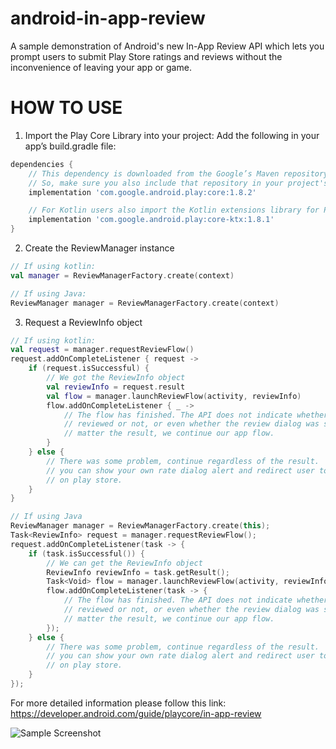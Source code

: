 # android-in-app-review
A sample demonstration of Android's new In-App Review API which lets you prompt users to submit Play Store ratings and reviews without the inconvenience of leaving your app or game. 

# HOW TO USE

1. Import the Play Core Library into your project: Add the following in your app’s build.gradle file:


```gradle
dependencies {
    // This dependency is downloaded from the Google’s Maven repository.
    // So, make sure you also include that repository in your project's build.gradle file.
    implementation 'com.google.android.play:core:1.8.2'

    // For Kotlin users also import the Kotlin extensions library for Play Core:
    implementation 'com.google.android.play:core-ktx:1.8.1'
}
```

2. Create the ReviewManager instance

```kotlin
// If using kotlin: 
val manager = ReviewManagerFactory.create(context)

// If using Java:
ReviewManager manager = ReviewManagerFactory.create(context)
```

3. Request a ReviewInfo object

```kotlin
// If using kotlin: 
val request = manager.requestReviewFlow()
request.addOnCompleteListener { request ->
    if (request.isSuccessful) {
        // We got the ReviewInfo object
        val reviewInfo = request.result
        val flow = manager.launchReviewFlow(activity, reviewInfo)
        flow.addOnCompleteListener { _ ->
            // The flow has finished. The API does not indicate whether the user
            // reviewed or not, or even whether the review dialog was shown. Thus, no
            // matter the result, we continue our app flow.
        }
    } else {
        // There was some problem, continue regardless of the result.
        // you can show your own rate dialog alert and redirect user to your app page
        // on play store.
    }
}

// If using Java
ReviewManager manager = ReviewManagerFactory.create(this);
Task<ReviewInfo> request = manager.requestReviewFlow();
request.addOnCompleteListener(task -> {
    if (task.isSuccessful()) {
        // We can get the ReviewInfo object
        ReviewInfo reviewInfo = task.getResult();
        Task<Void> flow = manager.launchReviewFlow(activity, reviewInfo);
        flow.addOnCompleteListener(task -> {
            // The flow has finished. The API does not indicate whether the user
            // reviewed or not, or even whether the review dialog was shown. Thus, no
            // matter the result, we continue our app flow.
        });
    } else {
        // There was some problem, continue regardless of the result.
        // you can show your own rate dialog alert and redirect user to your app page
        // on play store.
    }
});
```

For more detailed information please follow this link: https://developer.android.com/guide/playcore/in-app-review

![Sample Screenshot](https://developer.android.com/images/google/play/in-app-review/iar-flow.jpg "Sample Screenshot from android dev documentation")
